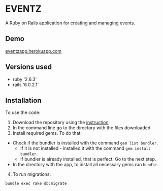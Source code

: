 # EVENTZ

A Ruby on Rails application for creating and managing events.

## Demo
[eventzapp.herokuapp.com](https://eventzapp.herokuapp.com/) 

## Versions used

* ruby '2.6.3'
* rails '6.0.2.1'

## Installation

To use the code:

1. Download the repository using the [instruction](https://help.github.com/en/github/creating-cloning-and-archiving-repositories/cloning-a-repository).
2. In the command line go to the directory with the files downloaded.
3. Install required gems. To do that:
  * Check if the bundler is installed with the command `gem list bundler`.
    * If it is not installed - installed it with the command `gem install bundler`.
    * If bundler is already installed, that is perfect. Go to the next step.
  * In the directory with the app, to install all necessary gems run `bundle`.
4. To run migrations:

```
bundle exec rake db:migrate
```
